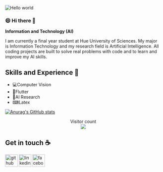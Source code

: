 <img src="https://raw.githubusercontent.com/sagar-viradiya/sagar-viradiya/master/resources/banner.png" alt="Hello world">

### 😄 Hi there :wave:
**Information and Technology (AI)**

I am currently a final year student at Hue University of Sciences. My major is Information Technology and my research field is Artificial Intelligence. All coding projects are built to solve real problems with code and to learn and improve my AI skills.

## Skills and Experience 🌱
* 💻Computer Vision
* 📱Flutter
* 🔎AI Research
* ⌨Latex
  
[![Anurag's GitHub stats](https://github-readme-stats.vercel.app/api?username=youneedyourself)](https://github.com/anuraghazra/github-readme-stats)

<p align="center"> 
  Visitor count<br>
  <img src="https://profile-counter.glitch.me/youneedyourself/count.svg" />
</p>

## Get in touch :coffee:

[<img src='https://cdn.jsdelivr.net/npm/simple-icons@3.0.1/icons/github.svg' alt='github' height='40'>](https://github.com/youneedyourself)  [<img src='https://cdn.jsdelivr.net/npm/simple-icons@3.0.1/icons/linkedin.svg' alt='linkedin' height='40'>](https://www.linkedin.com/in/nam-nguyen-hoai-034812252/)  [<img src='https://cdn.jsdelivr.net/npm/simple-icons@3.0.1/icons/facebook.svg' alt='facebook' height='40'>](https://www.facebook.com/hoainam2207)  
<!--
**youneedyourself/youneedyourself** is a ✨ _special_ ✨ repository because its `README.md` (this file) appears on your GitHub profile.

Here are some ideas to get you started:

- 🔭 I’m currently working on ...
- 🌱 I’m currently learning ...
- 👯 I’m looking to collaborate on ...
- 🤔 I’m looking for help with ...
- 💬 Ask me about ...
- 📫 How to reach me: ...
- 😄 Pronouns: ...
- ⚡ Fun fact: ...
-->
